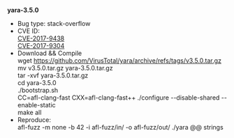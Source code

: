 **yara-3.5.0**
* Bug type: stack-overflow
* CVE ID:    
[CVE-2017-9438](https://cve.mitre.org/cgi-bin/cvename.cgi?name=CVE-2017-9438)    
[CVE-2017-9304](https://cve.mitre.org/cgi-bin/cvename.cgi?name=CVE-2017-9304)    
* Download && Compile    
wget https://github.com/VirusTotal/yara/archive/refs/tags/v3.5.0.tar.gz    
mv v3.5.0.tar.gz yara-3.5.0.tar.gz    
tar -xvf yara-3.5.0.tar.gz     
cd yara-3.5.0    
./bootstrap.sh     
CC=afl-clang-fast CXX=afl-clang-fast++ ./configure --disable-shared --enable-static    
make all    
* Reproduce:    
afl-fuzz -m none -b 42 -i afl-fuzz/in/ -o afl-fuzz/out/ ./yara @@ strings
